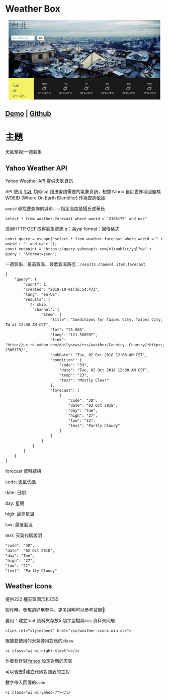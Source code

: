 # Weather Box
![](/images/taiwan_weather.jpg)

## [Demo][01] | [Github][02]

# 主題

天氣預報:一週氣象

## Yahoo Weather API

[Yahoo Weather API][03] 提供天氣資訊

API 使用 [YQL][04] 類似sql 語法查詢需要的氣象資訊，根據Yahoo 自訂世界地圖座標 WOEID (Where On Earth IDentifier) 作為查詢依據

`woeid` 尋找要查詢的城市，`u` 指定溫度是攝氏或華氏

```
select * from weather.forecast where woeid = '2306179' and u=c"
```

透過HTTP GET 取得氣象資訊
q：為yql
format：回傳格式

```
const query = escape("select * from weather.forecast where woeid ='" + woeid + "' and u='c'");
const endpoint = "https://query.yahooapis.com/v1/public/yql?q=" + query + "&format=json";
```

一週氣象、最高氣溫、最低氣溫路徑：`results.chaneel.item.forecast`

```
{
    "query": {
        "count": 1,
        "created": "2018-10-01T16:54:47Z",
        "lang": "en-US",
        "results": {
           // skip.
            "channel": {
                "item": {
                    "title": "Conditions for Taipei City, Taipei City, TW at 12:00 AM CST",
                    "lat": "25.086",
                    "long": "121.560997",
                    "link": "http://us.rd.yahoo.com/dailynews/rss/weather/Country__Country/*https://weather.yahoo.com/country/state/city-2306179/",
                    "pubDate": "Tue, 02 Oct 2018 12:00 AM CST",
                    "condition": {
                        "code": "33",
                        "date": "Tue, 02 Oct 2018 12:00 AM CST",
                        "temp": "23",
                        "text": "Mostly Clear"
                    },
                    "forecast": [
                        {
                            "code": "30",
                            "date": "02 Oct 2018",
                            "day": "Tue",
                            "high": "27",
                            "low": "22",
                            "text": "Partly Cloudy"
                        }
                    ]
                }
            }
        }
    }
}
```

forecast 資料結構

code: [天氣代碼][05]

date: 日期

day: 星期

high: 最高氣溫

low: 最低氣溫

text: 天氣代碼說明

```
"code": "30",
"date": "02 Oct 2018",
"day": "Tue",
"high": "27",
"low": "22",
"text": "Partly Cloudy"
```

## Weather Icons

提供222 種天氣圖示和CSS

製作時，發現的好用套件，更多說明可以參考[官網][06]

套用：建立font 資料夾存放5 個字型檔與css 資料夾同層

```
<link rel="stylesheet" href="css/weather-icons.min.css">
```

根據要使用的天氣套用對應的class

```
<i class="wi wi-night-sleet"></i>
```

作者有針對[Yahoo][07] 設定對應的天氣

可以省去建立代碼對照表的工程

數字帶入回傳的`code`

```
<i class="wi wi-yahoo-7"></i>
```

[01]:https://jamestong10.github.io/weather-box/
[02]:https://github.com/jamestong10/weather-box
[03]:https://developer.yahoo.com/weather/
[04]:https://developer.yahoo.com/yql/
[05]:https://developer.yahoo.com/weather/documentation.html
[06]:https://erikflowers.github.io/weather-icons/
[07]:https://erikflowers.github.io/weather-icons/api-list.html